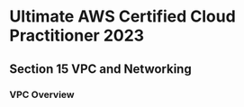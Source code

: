# Ultimate AWS Certified Cloud Practitioner 2023

## Section 15 VPC and Networking

### VPC Overview

